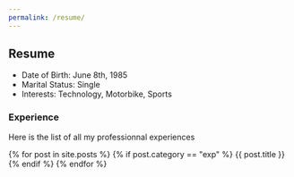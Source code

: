 ```yaml
---
permalink: /resume/
---
```


## Resume

- Date of Birth: June 8th, 1985
- Marital Status: Single
- Interests: Technology, Motorbike, Sports

### Experience

Here is the list of all my professionnal experiences

<div>
  {% for post in site.posts %}
    {% if post.category == "exp" %}
      {{ post.title }}<br/>
    {% endif %}
  {% endfor %}
</div>
